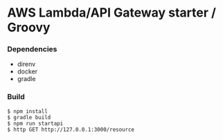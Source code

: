 AWS Lambda/API Gateway starter / Groovy 
===============================================

### Dependencies

* direnv
* docker
* gradle


### Build

    $ npm install
    $ gradle build
    $ npm run startapi
    $ http GET http://127.0.0.1:3000/resource
